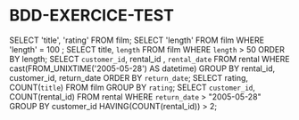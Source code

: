 # BDD-EXERCICE-TEST

SELECT 'title', 'rating' FROM film;
SELECT 'length' FROM film WHERE 'length' = 100 ;
SELECT title, `length` FROM film WHERE `length` > 50 ORDER BY length;
SELECT `customer_id`, rental_id , `rental_date` FROM rental WHERE cast(FROM_UNIXTIME('2005-05-28') AS datetime) GROUP BY rental_id, customer_id, return_date ORDER BY `return_date`;
SELECT rating, COUNT(`title`) FROM film GROUP BY `rating`;
SELECT `customer_id`, COUNT(rental_id) FROM rental WHERE `return_date` > "2005-05-28" GROUP BY customer_id HAVING(COUNT(rental_id)) > 2;
